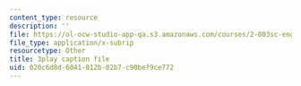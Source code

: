 ```yaml
---
content_type: resource
description: ''
file: https://ol-ocw-studio-app-qa.s3.amazonaws.com/courses/2-003sc-engineering-dynamics-fall-2011/020c6d8d6041812b02b7c90bef9ce772_OxcCPTc_bXw.srt
file_type: application/x-subrip
resourcetype: Other
title: 3play caption file
uid: 020c6d8d-6041-812b-02b7-c90bef9ce772
---
```

